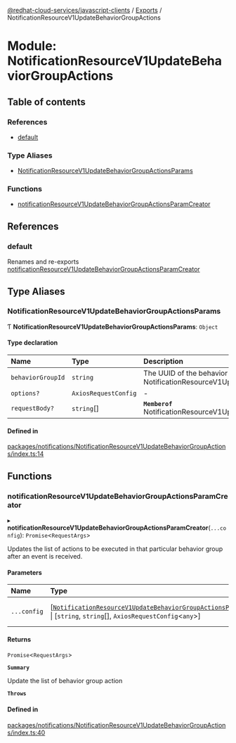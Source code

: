 [@redhat-cloud-services/javascript-clients](../README.md) / [Exports](../modules.md) / NotificationResourceV1UpdateBehaviorGroupActions

# Module: NotificationResourceV1UpdateBehaviorGroupActions

## Table of contents

### References

- [default](NotificationResourceV1UpdateBehaviorGroupActions.md#default)

### Type Aliases

- [NotificationResourceV1UpdateBehaviorGroupActionsParams](NotificationResourceV1UpdateBehaviorGroupActions.md#notificationresourcev1updatebehaviorgroupactionsparams)

### Functions

- [notificationResourceV1UpdateBehaviorGroupActionsParamCreator](NotificationResourceV1UpdateBehaviorGroupActions.md#notificationresourcev1updatebehaviorgroupactionsparamcreator)

## References

### default

Renames and re-exports [notificationResourceV1UpdateBehaviorGroupActionsParamCreator](NotificationResourceV1UpdateBehaviorGroupActions.md#notificationresourcev1updatebehaviorgroupactionsparamcreator)

## Type Aliases

### NotificationResourceV1UpdateBehaviorGroupActionsParams

Ƭ **NotificationResourceV1UpdateBehaviorGroupActionsParams**: `Object`

#### Type declaration

| Name | Type | Description |
| :------ | :------ | :------ |
| `behaviorGroupId` | `string` | The UUID of the behavior group to update **`Memberof`** NotificationResourceV1UpdateBehaviorGroupActionsApi |
| `options?` | `AxiosRequestConfig` | - |
| `requestBody?` | `string`[] | **`Memberof`** NotificationResourceV1UpdateBehaviorGroupActionsApi |

#### Defined in

[packages/notifications/NotificationResourceV1UpdateBehaviorGroupActions/index.ts:14](https://github.com/RedHatInsights/javascript-clients/blob/main/packages/notifications/NotificationResourceV1UpdateBehaviorGroupActions/index.ts#L14)

## Functions

### notificationResourceV1UpdateBehaviorGroupActionsParamCreator

▸ **notificationResourceV1UpdateBehaviorGroupActionsParamCreator**(`...config`): `Promise`\<`RequestArgs`\>

Updates the list of actions to be executed in that particular behavior group after an event is received.

#### Parameters

| Name | Type | Description |
| :------ | :------ | :------ |
| `...config` | [[`NotificationResourceV1UpdateBehaviorGroupActionsParams`](NotificationResourceV1UpdateBehaviorGroupActions.md#notificationresourcev1updatebehaviorgroupactionsparams)] \| [`string`, `string`[], `AxiosRequestConfig`\<`any`\>] | with all available params. |

#### Returns

`Promise`\<`RequestArgs`\>

**`Summary`**

Update the list of behavior group action

**`Throws`**

#### Defined in

[packages/notifications/NotificationResourceV1UpdateBehaviorGroupActions/index.ts:40](https://github.com/RedHatInsights/javascript-clients/blob/main/packages/notifications/NotificationResourceV1UpdateBehaviorGroupActions/index.ts#L40)
